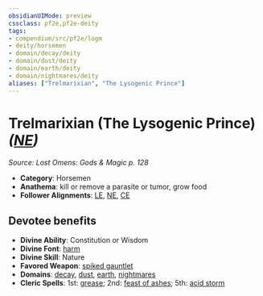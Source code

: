 ```yaml
---
obsidianUIMode: preview
cssclass: pf2e,pf2e-deity
tags:
- compendium/src/pf2e/logm
- deity/horsemen
- domain/decay/deity
- domain/dust/deity
- domain/earth/deity
- domain/nightmares/deity
aliases: ["Trelmarixian", "The Lysogenic Prince"]
---
```

# Trelmarixian (The Lysogenic Prince) *([NE](/rules/traits/neutral-evil-b1.md))*  
*Source: Lost Omens: Gods & Magic p. 128*  

- **Category**: Horsemen
- **Anathema**: kill or remove a parasite or tumor, grow food
- **Follower Alignments**: [LE](/rules/traits/lawful-evil-b1.md), [NE](/rules/traits/neutral-evil-b1.md), [CE](/rules/traits/chaotic-evil-b1.md)

## Devotee benefits

- **Divine Ability**: Constitution or Wisdom
- **Divine Font**: [harm](/compendium/spells/harm.md)
- **Divine Skill**: Nature
- **Favored Weapon**: [spiked gauntlet](/compendium/equipment/items/spiked-gauntlet.md)
- **Domains**: [decay](/compendium/setting/domains.md#Decay), [dust](/compendium/setting/domains.md#Dust), [earth](/compendium/setting/domains.md#Earth), [nightmares](/compendium/setting/domains.md#Nightmares)
- **Cleric Spells**: 1st: [grease](/compendium/spells/grease.md); 2nd: [feast of ashes](/compendium/spells/feast-of-ashes-logm.md); 5th: [acid storm](/compendium/spells/acid-storm-logm.md)